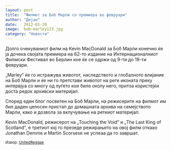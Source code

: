 ```yaml
---
layout: post
title:  "Филмот за Боб Марли со премиера во февруари"
author: "Дејан"
date:   2012-01-20
image:  bob-marley123.jpg
category: "Новости"
---
```


Долго oчекуваниот филм на Kevin MacDonald за Боб Марли конечно ќе ја дочека својата премиера на 62-то издание на 
Интернационалниот Филмски Фестивал во Берлин кое ќе се одржи од 9-ти до 19-ти февруари.

„Marley“ ќе го истражува животот, наследството и глобалното влијание на Боб Марли и ќе ни го претстави животот на реге 
иконата преку интервјуа со многу од луѓето кои биле околу него, притоа користејќи доста редок архивски материјал.

Според еден блог посветен на Боб Марли, на режисерите на филмот им бил даден целосен пристап до домашната архива на 
семејството Марли, како и дозвола за вклучување на реткиот материјал.

Kevin MacDonald, режисерот на „Touching the Void“ и „The Last King of Scotland“, e третиот кој го презеде режирањето на 
овој филм откако Jonathan Demme и Martin Scorsese не успеаа да го завршат.

<small>Извор: [UnitedReggae](http://unitedreggae.com/)</small>
